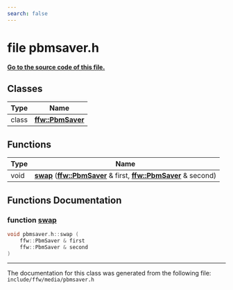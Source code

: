```yaml
---
search: false
---
```


# file pbmsaver.h

**[Go to the source code of this file.](pbmsaver_8h_source.md)**
## Classes

|Type|Name|
|-----|-----|
|class|[**ffw::PbmSaver**](classffw_1_1_pbm_saver.md)|


## Functions

|Type|Name|
|-----|-----|
|void|[**swap**](pbmsaver_8h.md#1a8ebbf010540a3976ee3d75a51d160335) (**[ffw::PbmSaver](classffw_1_1_pbm_saver.md)** & first, **[ffw::PbmSaver](classffw_1_1_pbm_saver.md)** & second) |


## Functions Documentation

### function <a id="1a8ebbf010540a3976ee3d75a51d160335" href="#1a8ebbf010540a3976ee3d75a51d160335">swap</a>

```cpp
void pbmsaver.h::swap (
    ffw::PbmSaver & first
    ffw::PbmSaver & second
)
```





----------------------------------------
The documentation for this class was generated from the following file: `include/ffw/media/pbmsaver.h`
